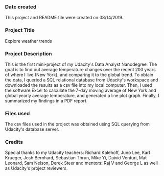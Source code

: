 ### Date created
This project and README file were created on 08/14/2019.

### Project Title
Explore weather trends

### Project Description
This is the first mini-project of my Udacity's Data Analyst Nanodegree.
The goal is to find out average temperature changes over the recent 200 years of where I live (New York), and comparing it to the global trend.
To obtain the data, I queried a SQL relational database from Udacity's workspace and downloaded the results as a csv file into my local computer.
Then, I used the software Excel to calculate the 7-day moving average of New York and global yearly average temperature, and generated a line plot graph.
Finally, I summarized my findings in a PDF report.   

### Files used
The csv files used in the project was obtained using SQL querying from Udacity's database server.

### Credits
Special thanks to my Udacity teachers: Richard Kalehoff, Juno Lee, Karl Krueger, Josh Bernhard, Sebastian Thrun, Mike Yi, Daivid Venturi, Mat Leonard, Sam Nelson, Derek Steer and mentors: Raj V and George L as well as Udacity's project reviewers.
